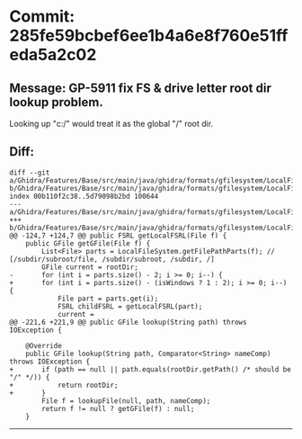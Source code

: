 # Commit: 285fe59bcbef6ee1b4a6e8f760e51ffeda5a2c02
## Message: GP-5911 fix FS & drive letter root dir lookup problem.

Looking up "c:/" would treat it as the global "/" root dir.
## Diff:
```
diff --git a/Ghidra/Features/Base/src/main/java/ghidra/formats/gfilesystem/LocalFileSystem.java b/Ghidra/Features/Base/src/main/java/ghidra/formats/gfilesystem/LocalFileSystem.java
index 00b110f2c38..5d79098b2bd 100644
--- a/Ghidra/Features/Base/src/main/java/ghidra/formats/gfilesystem/LocalFileSystem.java
+++ b/Ghidra/Features/Base/src/main/java/ghidra/formats/gfilesystem/LocalFileSystem.java
@@ -124,7 +124,7 @@ public FSRL getLocalFSRL(File f) {
 	public GFile getGFile(File f) {
 		List<File> parts = LocalFileSystem.getFilePathParts(f); // [/subdir/subroot/file, /subdir/subroot, /subdir, /]
 		GFile current = rootDir;
-		for (int i = parts.size() - 2; i >= 0; i--) {
+		for (int i = parts.size() - (isWindows ? 1 : 2); i >= 0; i--) {
 			File part = parts.get(i);
 			FSRL childFSRL = getLocalFSRL(part);
 			current =
@@ -221,6 +221,9 @@ public GFile lookup(String path) throws IOException {
 
 	@Override
 	public GFile lookup(String path, Comparator<String> nameComp) throws IOException {
+		if (path == null || path.equals(rootDir.getPath() /* should be "/" */)) {
+			return rootDir;
+		}
 		File f = lookupFile(null, path, nameComp);
 		return f != null ? getGFile(f) : null;
 	}
```
-----------------------------------
